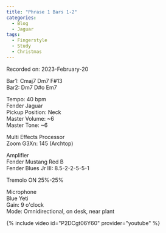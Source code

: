 ```yaml
---
title: "Phrase 1 Bars 1-2"
categories:
  - Blog
  - Jaguar
tags:
  - Fingerstyle
  - Study
  - Christmas
---
```


Recorded on: 2023-February-20

Bar1: Cmaj7 Dm7 F#13   
Bar2: Dm7 D#o Em7

Tempo: 40 bpm  
Fender Jaguar  
Pickup Position: Neck   
Master Volume: ~6  
Master Tone: ~6   

Multi Effects Processor  
Zoom G3Xn: 145 (Archtop)  

Amplifier  
Fender Mustang Red B  
Fender Blues Jr III: 8.5-2-2-5-5-1  

Tremolo ON 25%-25%

Microphone   
Blue Yeti   
Gain: 9 o'clock   
Mode: Omnidirectional, on desk, near plant  

{% include video id="P2DCgt06Y60" provider="youtube" %}